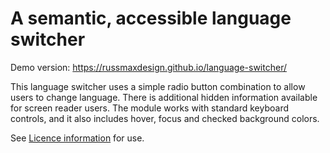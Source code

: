 # A semantic, accessible language switcher

Demo version: https://russmaxdesign.github.io/language-switcher/

This language switcher uses a simple radio button combination to allow users to change language. There is additional hidden information available for screen reader users. The module works with standard keyboard controls, and it also includes hover, focus and checked background colors.

See [Licence information](LICENCE) for use.
